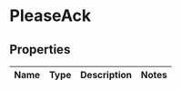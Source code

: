 # PleaseAck

## Properties
Name | Type | Description | Notes
------------ | ------------- | ------------- | -------------

